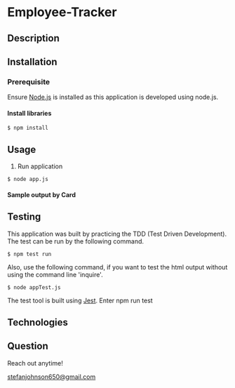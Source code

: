 # Employee-Tracker


## Description 



## Installation 

### Prerequisite
Ensure [Node.js](https://nodejs.org) is installed as this application is developed using node.js. 

#### Install libraries 

```
$ npm install 
```

## Usage 
1. Run application  
```
$ node app.js 
```

 




#### Sample output by Card




## Testing 

This application was built by practicing the TDD (Test Driven Development). 
The test can be run by the following command. 

```
$ npm test run
```

Also, use the following command, if you want to test the html output without using the command line 'inquire'.

```
$ node appTest.js
```

The test tool is built using [Jest](https://jestjs.io/).
Enter npm run test

## Technologies







## Question

Reach out anytime!

stefanjohnson650@gmail.com

